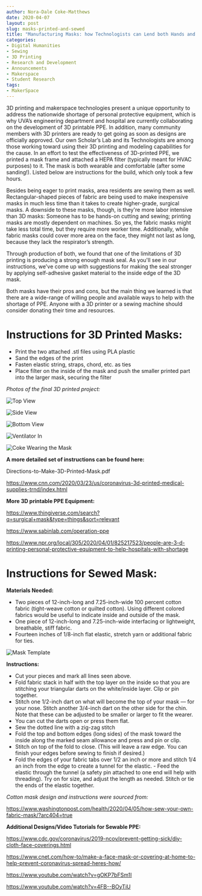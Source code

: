 ```yaml
---
author: Nora-Dale Coke-Matthews
date: 2020-04-07
layout: post
slug: masks-printed-and-sewed
title: "Manufacturing Masks: how Technologists can Lend both Hands and Machines"
categories:
- Digital Humanities
- Sewing
- 3D Printing
- Research and Development
- Announcements
- Makerspace
- Student Research
tags:
- MakerSpace
---
```



  3D printing and makerspace technologies present a unique opportunity to address the nationwide shortage of personal protective equipment, which is why UVA’s engineering department and hospital are currently collaborating on the development of 3D printable PPE. In addition, many community members with 3D printers are ready to get going as soon as designs are officially approved. Our own Scholar’s Lab and its Technologists are among those working toward using their 3D printing and modeling capabilities for the cause.
In an effort to test the effectiveness of 3D-printed PPE, we printed a mask frame and attached a HEPA filter (typically meant for HVAC purposes) to it. The mask is both wearable and comfortable (after some sanding!). Listed below are instructions for the build, which only took a few hours.

  Besides being eager to print masks, area residents are sewing them as well. Rectangular-shaped pieces of fabric are being used to make inexpensive masks in much less time than it takes to create higher-grade, surgical masks. A downside to these masks, though, is they're more labor intensive than 3D masks: Someone has to be hands-on cutting and sewing; printing masks are mostly dependent on machines. So yes, the fabric masks might take less total time, but they require more worker time. Additionally, while fabric masks could cover more area on the face, they might not last as long, because they lack the respirator’s strength. 
  
Through production of both, we found that one of the limitations of 3D printing is producing a strong enough mask seal. As you'll see in our instructions, we've come up with suggestions for making the seal stronger by applying self-adhesive gasket material to the inside edge of the 3D mask.  

  Both masks have their pros and cons, but the main thing we learned is that there are a wide-range of willing people and available ways to help with the shortage of PPE. Anyone with a 3D printer or a sewing machine should consider donating their time and resources.


# Instructions for 3D Printed Masks:

- Print the two attached .stl files using PLA plastic
- Sand the edges of the print
- Fasten elastic string, straps, chord, etc. as ties
- Place filter on the inside of the mask and push the smaller printed part into the larger mask, securing the filter

*Photos of the final 3D printed project:*

![Top View](https://lh5.googleusercontent.com/3HJyRHVPqLkKSxJZjJ7U_pVXsz-2qLiPnhpv3clILvXdahWYzipeHOXzhQ1mUIrgqRokzlrOsLl7js5LSIQ4YnYn1SgjpE6G2_nuGxOe5VwbtkyDEJtSz-xRG7LQuhG6p2SK2zcH)

![Side View](https://lh5.googleusercontent.com/l7SJwMt0Yxrbmr3_7r5sDms9VLBnBfG5GP_dIbE1HA9nu-_HqhFw4RmmyujyyzdBhqyoXCu8TTisK-DyMo6cDkPNG3AQTwDvuTjHxMBo)

![Bottom View](https://lh5.googleusercontent.com/h70H2-C2DZnQUJTdP55HwZYm-i7pog_AL5WyswSHRHrD0U69qjI4nK_G0QyYQ_cqjBYPACOTgyAPyLtTnWdN3S3F_F2q5F3kbaAeiDiOcA2QTGmMbAp6g83qwOnE5tTe_Iapesiw)

![Ventilator In](https://lh3.googleusercontent.com/38pPASh2N71Jv1DOhiTIMVs-y0-8VGPD2aIhUHsZTGzc_rDoh6N0rgwLXPZXGQOndm_bi6_OJGoqs6wKdM8xGoEgbaMSYTcEMl_OUKu9m5V9z8Ca9xFe06HiNm8pd_MZpVFa8lmk)

![Coke Wearing the Mask](https://lh6.googleusercontent.com/a3C7KUXo3RZZYw7jeM-h1msYnuWEonaTL8fPpJYnS-7szivJRJfjU03vjuBSlJQETvnDElVPsvOxmDbAz0CYzh9xuc3vO1HO2diAu1gI8MJRgI6geq6zNzQ0F2x08LJ1TEwmUahz)



**A more detailed set of instructions can be found here:** 

Directions-to-Make-3D-Printed-Mask.pdf	

https://www.cnn.com/2020/03/23/us/coronavirus-3d-printed-medical-supplies-trnd/index.html 

**More 3D printable PPE Equipment:**

https://www.thingiverse.com/search?q=surgical+mask&type=things&sort=relevant

https://www.sabinlab.com/operation-ppe

https://www.npr.org/local/305/2020/04/01/825217523/people-are-3-d-printing-personal-protective-equipment-to-help-hospitals-with-shortage

# Instructions for Sewed Mask:

**Materials Needed:**
- Two pieces of 12-inch-long and 7.25-inch-wide 100 percent cotton fabric (tight-weave cotton or quilted cotton). Using different colored fabrics would be useful to indicate inside and outside of the mask.
- One piece of 12-inch-long and 7.25-inch-wide interfacing or lightweight, breathable, stiff fabric.
- Fourteen inches of 1/8-inch flat elastic, stretch yarn or additional fabric for ties.

![Mask Template](https://lh5.googleusercontent.com/sHYrpu5eP56QR-nO5JEJn49ufWcBv0VLYqr8G-Naxsv_knAeWlSRIB--16XlKVc8xqscrs8I8F9GVV0-qICht4uYvyC5kfPyWugetWjIvf2SryzTSOwSN5tJmtPu2tm7AUvdYD1q)

**Instructions:**
- Cut your pieces and mark all lines seen above.
- Fold fabric stack in half with the top layer on the inside so that you are stitching your triangular darts on the white/inside layer. Clip or pin together.
- Stitch one 1/2-inch dart on what will become the top of your mask — for your nose. Stitch another 3/4-inch dart on the other side for the chin. Note that these can be adjusted to be smaller or larger to fit the wearer.
- You can cut the darts open or press them flat.
- Sew the dotted line with a zig-zag stitch
- Fold the top and bottom edges (long sides) of the mask toward the inside along the marked seam allowance and press and pin or clip. 
- Stitch on top of the fold to close. (This will leave a raw edge. You can finish your edges before sewing to finish if desired.)
- Fold the edges of your fabric tabs over 1/2 an inch or more and stitch 1/4 an inch from the edge to create a tunnel for the elastic. - Feed the elastic through the tunnel (a safety pin attached to one end will help with threading). Try on for size, and adjust the length as needed. Stitch or tie the ends of the elastic together.


*Cotton mask design and instructions were sourced from:*

https://www.washingtonpost.com/health/2020/04/05/how-sew-your-own-fabric-mask/?arc404=true

**Additional Designs/Video Tutorials for Sewable PPE:**

https://www.cdc.gov/coronavirus/2019-ncov/prevent-getting-sick/diy-cloth-face-coverings.html

https://www.cnet.com/how-to/make-a-face-mask-or-covering-at-home-to-help-prevent-coronavirus-spread-heres-how/

https://www.youtube.com/watch?v=gOKP7bFSm1I

https://www.youtube.com/watch?v=4FB--BOyTiU



